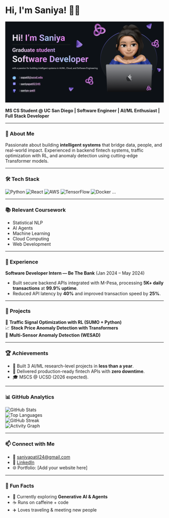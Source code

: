 # Hi, I'm Saniya! 👩‍💻

![Banner](banner.png)

**MS CS Student @ UC San Diego | Software Engineer | AI/ML Enthusiast | Full Stack Developer**

---

### 🌟 About Me
Passionate about building **intelligent systems** that bridge data, people, and real-world impact. Experienced in backend fintech systems, traffic optimization with RL, and anomaly detection using cutting-edge Transformer models.  

---

### 🛠 Tech Stack
![Python](https://img.shields.io/badge/Python-3776AB?logo=python&logoColor=white)
![React](https://img.shields.io/badge/React-20232A?logo=react&logoColor=61DAFB)
![AWS](https://img.shields.io/badge/AWS-232F3E?logo=amazonaws&logoColor=FF9900)
![TensorFlow](https://img.shields.io/badge/TensorFlow-FF6F00?logo=tensorflow&logoColor=white)
![Docker](https://img.shields.io/badge/Docker-2496ED?logo=docker&logoColor=white)
...  

---

### 📚 Relevant Coursework
- Statistical NLP  
- AI Agents  
- Machine Learning  
- Cloud Computing  
- Web Development  

---

### 💼 Experience
**Software Developer Intern — Be The Bank** (Jan 2024 – May 2024)  
- Built secure backend APIs integrated with M-Pesa, processing **5K+ daily transactions** at **99.9% uptime**.  
- Reduced API latency by **40%** and improved transaction speed by **25%**.  

---

### 📌 Projects
🚦 **Traffic Signal Optimization with RL (SUMO + Python)**  
📈 **Stock Price Anomaly Detection with Transformers**  
📡 **Multi-Sensor Anomaly Detection (WESAD)**  

---

### 🏆 Achievements
- 🌟 Built 3 AI/ML research-level projects in **less than a year**.  
- 🥇 Delivered production-ready fintech APIs with **zero downtime**.  
- 🎓 MSCS @ UCSD (2026 expected).  

---

### 📊 GitHub Analytics
![GitHub Stats](https://github-readme-stats.vercel.app/api?username=YourUsername&show_icons=true&theme=radical)  
![Top Languages](https://github-readme-stats.vercel.app/api/top-langs/?username=YourUsername&layout=compact&theme=radical)  
![GitHub Streak](https://github-readme-streak-stats.herokuapp.com/?user=YourUsername&theme=radical)  
![Activity Graph](https://github-readme-activity-graph.vercel.app/graph?username=YourUsername&theme=rogue)  

---

### 📫 Connect with Me
- 📧 [saniyapatil24@gmail.com](mailto:saniyapatil24@gmail.com)  
- 💼 [LinkedIn](https://linkedin.com/in/saniyapatil2345)  
- 🌐 Portfolio: [Add your website here]  

---

### 🎯 Fun Facts
- 🌱 Currently exploring **Generative AI & Agents**  
- ☕ Runs on caffeine + code  
- ✈️ Loves traveling & meeting new people  
